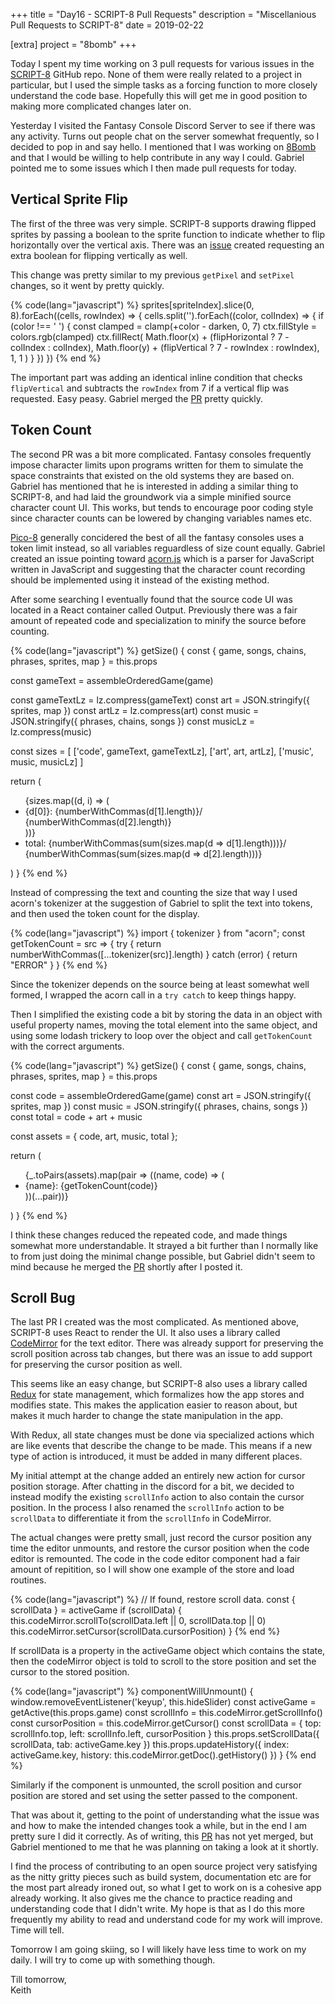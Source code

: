 +++
title = "Day16 - SCRIPT-8 Pull Requests"
description = "Miscellanious Pull Requests to SCRIPT-8"
date = 2019-02-22

[extra]
project = "8bomb"
+++

Today I spent my time working on 3 pull requests for various issues in the
[SCRIPT-8](https://github.com/script-8/script-8.github.io) GitHub repo. None of
them were really related to a project in particular, but I used the simple tasks
as a forcing function to more closely understand the code base. Hopefully this
will get me in good position to making more complicated changes later on.

Yesterday I visited the Fantasy Console Discord Server to see if there was any
activity. Turns out people chat on the server somewhat frequently, so I decided
to pop in and say hello. I mentioned that I was working on
[8Bomb](../../projects/8bomb/) and that I would be willing to help contribute in
any way I could. Gabriel pointed me to some issues which I then made pull
requests for today.

## Vertical Sprite Flip

The first of the three was very simple. SCRIPT-8 supports drawing flipped
sprites by passing a boolean to the sprite function to indicate whether to flip
horizontally over the vertical axis. There was an
[issue](https://github.com/script-8/script-8.github.io/issues/170) created
requesting an extra boolean for flipping vertically as well.

This change was pretty similar to my previous `getPixel` and `setPixel` changes, so
it went by pretty quickly.

{% code(lang="javascript") %}
sprites[spriteIndex].slice(0, 8).forEach((cells, rowIndex) => {
  cells.split('').forEach((color, colIndex) => {
    if (color !== ' ') {
      const clamped = clamp(+color - darken, 0, 7)
      ctx.fillStyle = colors.rgb(clamped)
      ctx.fillRect(
        Math.floor(x) + (flipHorizontal ? 7 - colIndex : colIndex),
        Math.floor(y) + (flipVertical ? 7 - rowIndex : rowIndex),
        1,
        1
      )
    }
  })
})
{% end %}

The important part was adding an identical inline condition that checks
`flipVertical` and subtracts the `rowIndex` from 7 if a vertical flip was requested.
Easy peasy. Gabriel merged the
[PR](https://github.com/script-8/script-8.github.io/pull/212) pretty quickly.

## Token Count

The second PR was a bit more complicated. Fantasy consoles frequently impose
character limits upon programs written for them to simulate the space
constraints that existed on the old systems they are based on. Gabriel has
mentioned that he is interested in adding a similar thing to SCRIPT-8, and had
laid the groundwork via a simple minified source character count UI. This works,
but tends to encourage poor coding style since character counts can be lowered
by changing variables names etc.

[Pico-8](https://www.lexaloffle.com/pico-8.php) generally concidered the best of
all the fantasy consoles uses a token limit instead, so all variables
reguardless of size count equally. Gabriel created an issue pointing toward
[acorn.js](https://github.com/acornjs/acorn) which is a parser for JavaScript
written in JavaScript and suggesting that the character count recording should
be implemented using it instead of the existing method.

After some searching I eventually found that the source code UI was located in a
React container called Output. Previously there was a fair amount of repeated
code and specialization to minify the source before counting.

{% code(lang="javascript") %}
getSize() {
  const { game, songs, chains, phrases, sprites, map } = this.props

  const gameText = assembleOrderedGame(game)

  const gameTextLz = lz.compress(gameText)
  const art = JSON.stringify({ sprites, map })
  const artLz = lz.compress(art)
  const music = JSON.stringify({ phrases, chains, songs })
  const musicLz = lz.compress(music)

  const sizes = [
    ['code', gameText, gameTextLz],
    ['art', art, artLz],
    ['music', music, musicLz]
  ]

  return (
    <ul>
      {sizes.map((d, i) => (
        <li key={i}>
          {d[0]}: {numberWithCommas(d[1].length)}/
          {numberWithCommas(d[2].length)}
        </li>
      ))}
      <li>
        total: {numberWithCommas(sum(sizes.map(d => d[1].length)))}/
        {numberWithCommas(sum(sizes.map(d => d[2].length)))}
      </li>
    </ul>
  )
}
{% end %}

Instead of compressing the text and counting the size that way I used acorn's
tokenizer at the suggestion of Gabriel to split the text into tokens, and then
used the token count for the display.

{% code(lang="javascript") %}
import { tokenizer } from "acorn";
const getTokenCount = src => {
  try {
    return numberWithCommas([...tokenizer(src)].length)
  } catch (error) {
    return "ERROR"
  }
}
{% end %}

Since the tokenizer depends on the source being at least somewhat well formed, I
wrapped the acorn call in a `try catch` to keep things happy.

Then I simplified the existing code a bit by storing the data in an object with
useful property names, moving the total element into the same object, and using
some lodash trickery to loop over the object and call `getTokenCount` with the
correct arguments.

{% code(lang="javascript") %}
getSize() {
  const { game, songs, chains, phrases, sprites, map } = this.props

  const code = assembleOrderedGame(game)
  const art = JSON.stringify({ sprites, map })
  const music = JSON.stringify({ phrases, chains, songs })
  const total = code + art + music

  const assets = {
    code,
    art,
    music,
    total
  };

  return (
    <ul>
      {_.toPairs(assets).map(pair => ((name, code) => (
        <li key={name}>
          {name}: {getTokenCount(code)}
        </li>
      ))(...pair))}
    </ul>
  )
}
{% end %}

I think these changes reduced the repeated code, and made things somewhat more
understandable. It strayed a bit further than I normally like to from just doing
the minimal change possible, but Gabriel didn't seem to mind because he merged
the [PR](https://github.com/script-8/script-8.github.io/pull/213) shortly after
I posted it.

## Scroll Bug

The last PR I created was the most complicated. As mentioned above, SCRIPT-8
uses React to render the UI. It also uses a library called
[CodeMirror](https://codemirror.net/) for the text editor. There was already
support for preserving the scroll position across tab changes, but there was an
issue to add support for preserving the cursor position as well.

This seems like an easy change, but SCRIPT-8 also uses a library called
[Redux](https://redux.js.org/) for state management, which formalizes how the
app stores and modifies state. This makes the application easier to reason
about, but makes it much harder to change the state manipulation in the app.

With Redux, all state changes must be done via specialized actions which are
like events that describe the change to be made. This means if a new type of
action is introduced, it must be added in many different places.

My initial attempt at the change added an entirely new action for cursor
position storage. After chatting in the discord for a bit, we decided to instead
modify the existing `scrollInfo` action to also contain the cursor position. In
the process I also renamed the `scrollInfo` action to be `scrollData` to
differentiate it from the `scrollInfo` in CodeMirror.

The actual changes were pretty small, just record the cursor position any time
the editor unmounts, and restore the cursor position when the code editor is
remounted. The code in the code editor component had a fair amount of
repitition, so I will show one example of the store and load routines.

{% code(lang="javascript") %}
// If found, restore scroll data.
const { scrollData } = activeGame
if (scrollData) {
  this.codeMirror.scrollTo(scrollData.left || 0, scrollData.top || 0)
  this.codeMirror.setCursor(scrollData.cursorPosition)
}
{% end %}

If scrollData is a property in the activeGame object which contains the state,
then the codeMirror object is told to scroll to the store position and set the
cursor to the stored position.

{% code(lang="javascript") %}
componentWillUnmount() {
  window.removeEventListener('keyup', this.hideSlider)
  const activeGame = getActive(this.props.game)
  const scrollInfo = this.codeMirror.getScrollInfo()
  const cursorPosition = this.codeMirror.getCursor()
  const scrollData = { top: scrollInfo.top, left: scrollInfo.left, cursorPosition }
  this.props.setScrollData({ scrollData, tab: activeGame.key })
  this.props.updateHistory({
    index: activeGame.key,
    history: this.codeMirror.getDoc().getHistory()
  })
}
{% end %}

Similarly if the component is unmounted, the scroll position and cursor position
are stored and set using the setter passed to the component.

That was about it, getting to the point of understanding what the issue was and
how to make the intended changes took a while, but in the end I am pretty sure I
did it correctly. As of writing, this
[PR](https://github.com/script-8/script-8.github.io/pull/214) has not yet
merged, but Gabriel mentioned to me that he was planning on taking a look at it
shortly.

I find the process of contributing to an open source project very satisfying as
the nitty gritty pieces such as build system, documentation etc are for the most
part already ironed out, so what I get to work on is a cohesive app already
working. It also gives me the chance to practice reading and understanding code
that I didn't write. My hope is that as I do this more frequently my ability to
read and understand code for my work will improve. Time will tell.

Tomorrow I am going skiing, so I will likely have less time to work on my daily.
I will try to come up with something though.

Till tomorrow,  
Keith
